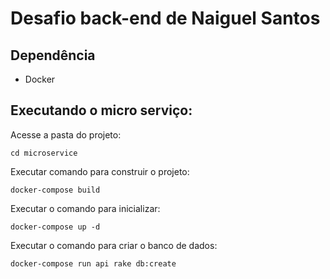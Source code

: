 # Desafio back-end de Naiguel Santos

## Dependência
- Docker

## Executando o micro serviço:

Acesse a pasta do projeto:

`cd microservice`

Executar comando para construir o projeto:

`docker-compose build`

Executar o comando para inicializar:

`docker-compose up -d`

Executar o comando para criar o banco de dados:

`docker-compose run api rake db:create`
